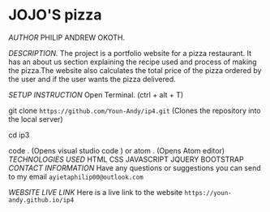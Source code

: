 # JOJO'S pizza

*AUTHOR*
PHILIP ANDREW OKOTH.

*DESCRIPTION.*
The project is a portfolio website for a pizza restaurant. It has an about us section explaining the recipe used and process of making the pizza.The website also calculates the total price of the pizza ordered by the user and if the user wants the pizza delivered.

*SETUP INSTRUCTION*
Open Terminal. (ctrl + alt + T)

git clone ```https://github.com/Youn-Andy/ip4.git``` (Clones the repository into the local server)

cd ip3

code . (Opens visual studio code ) or  atom . (Opens Atom editor)
*TECHNOLOGIES USED*
HTML
CSS
JAVASCRIPT
JQUERY
BOOTSTRAP
*CONTACT INFORMATION*
Have any questions or suggestions you can send to my email ```ayietaphilip00@outlook.com```

*WEBSITE LIVE LINK*
Here is a live link to the website ```https://youn-andy.github.io/ip4```